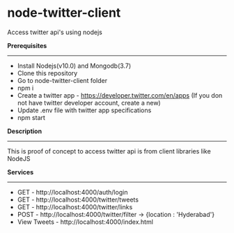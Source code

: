 # node-twitter-client
Access twitter api's using nodejs

**Prerequisites**
****
- Install Nodejs(v10.0) and Mongodb(3.7)
- Clone this repository
- Go to node-twitter-client folder
- npm i
- Create a twitter app - https://developer.twitter.com/en/apps (If you don not have twitter developer account, create a new)
- Update .env file with twitter app specifications
- npm start

**Description**
****
This is proof of concept to access twitter api is from client libraries like NodeJS

**Services**
****
- GET - http://localhost:4000/auth/login
- GET  - http://localhost:4000/twitter/tweets
- GET - http://localhost:4000/twitter/links
- POST - http://localhost:4000/twitter/filter -> {location : 'Hyderabad'}
- View Tweets - http://localhost:4000/index.html

